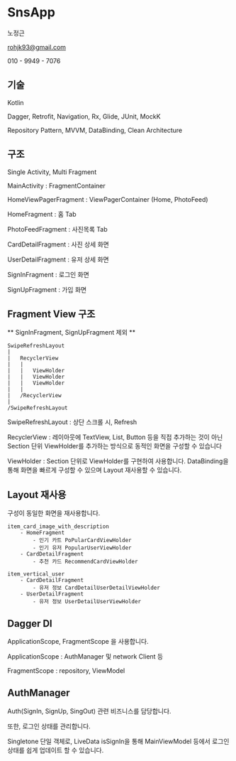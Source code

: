 # SnsApp

노정근

rohjk93@gmail.com

010 - 9949 - 7076


## 기술

Kotlin

Dagger, Retrofit, Navigation, Rx, Glide, JUnit, MockK

Repository Pattern, MVVM, DataBinding, Clean Architecture


## 구조

Single Activity, Multi Fragment


MainActivity : FragmentContainer

HomeViewPagerFragment : ViewPagerContainer (Home, PhotoFeed)

HomeFragment : 홈 Tab

PhotoFeedFragment : 사진목록 Tab

CardDetailFragment : 사진 상세 화면

UserDetailFragment : 유저 상세 화면

SignInFragment : 로그인 화면

SignUpFragment : 가입 화면


## Fragment View 구조

** SignInFragment, SignUpFragment 제외 **

```
SwipeRefreshLayout
|
|   RecyclerView
|   |
|   |   ViewHolder
|   |   ViewHolder
|   |   ViewHolder
|   |
|   /RecyclerView
|
/SwipeRefreshLayout
```

SwipeRefreshLayout : 상단 스크롤 시, Refresh

RecyclerView : 레이아웃에 TextView, List, Button 등을 직접 추가하는 것이 아닌 Section 단위 ViewHolder를 추가하는 방식으로 동적인 화면을 구성할 수 있습니다

ViewHolder : Section 단위로 ViewHolder를 구현하여 사용합니다. DataBinding을 통해 화면을 빠르게 구성할 수 있으며 Layout 재사용할 수 있습니다.


## Layout 재사용

구성이 동일한 화면을 재사용합니다.

```
item_card_image_with_description
    - HomeFragment
        - 인기 카트 PoPularCardViewHolder
        - 인기 유저 PopularUserViewHolder
    - CardDetailFragment
        - 추천 카드 RecommendCardViewHolder

item_vertical_user
    - CardDetailFragment
        - 유저 정보 CardDetailUserDetailViewHolder
    - UserDetailFragment
        - 유저 정보 UserDetailUserViewHolder
```


## Dagger DI

ApplicationScope, FragmentScope 을 사용합니다.

ApplicationScope : AuthManager 및 network Client 등

FragmentScope : repository, ViewModel


## AuthManager

Auth(SignIn, SignUp, SingOut) 관련 비즈니스를 담당합니다.

또한, 로그인 상태를 관리합니다.

Singletone 단일 객체로, LiveData isSignIn을 통해 MainViewModel 등에서 로그인 상태를 쉽게 업데이트 할 수 있습니다.